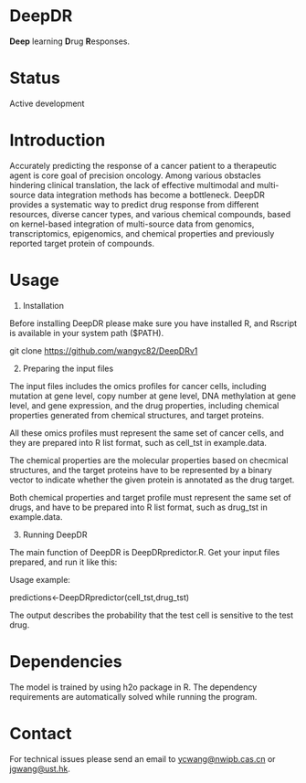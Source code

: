 # DeepDR
**Deep** learning **D**rug **R**esponses.

# Status

Active development

# Introduction

Accurately predicting the response of a cancer patient to a therapeutic agent is core goal of precision oncology. Among various obstacles hindering clinical translation, the lack of effective multimodal and multi-source data integration methods has become a bottleneck. DeepDR provides a systematic way to predict drug response from different resources, diverse cancer types, and various chemical compounds, based on kernel-based integration of multi-source data from genomics,
transcriptomics, epigenomics, and chemical properties and previously reported target protein of compounds.

# Usage

1. Installation

Before installing DeepDR please make sure you have installed R, and Rscript is available in your system path ($PATH).

git clone https://github.com/wangyc82/DeepDRv1

2. Preparing the input files

The input files includes the omics profiles for cancer cells, including mutation at gene level, copy number at gene level, DNA methylation at gene level, and gene expression, and the drug properties, including chemical properties generated from chemical structures, and target proteins.

All these omics profiles must represent the same set of cancer cells, and they are prepared into R list format, such as cell_tst in example.data.

The chemical properties are the molecular properties based on checmical structures, and the target proteins have to be represented by a binary vector to indicate whether the given protein is annotated as the drug target.

Both chemical properties and target profile must represent the same set of drugs, and have to be prepared into R list format, such as drug_tst in example.data.

3. Running DeepDR

The main function of DeepDR is DeepDRpredictor.R. Get your input files prepared, and run it like this:

Usage example:

predictions<-DeepDRpredictor(cell_tst,drug_tst) 

The output describes the probability that the test cell is sensitive to the test drug.

# Dependencies

The model is trained by using h2o package in R. The dependency requirements are automatically solved while running the program.

# Contact

For technical issues please send an email to ycwang@nwipb.cas.cn or jgwang@ust.hk.






